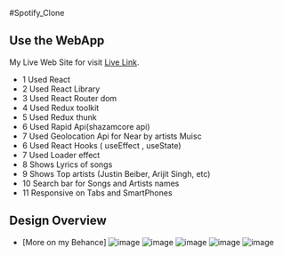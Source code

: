 #Spotify_Clone
## Use the WebApp
My Live Web Site for visit [Live Link](https://lyriscs.netlify.app/).

* 1 Used React 
* 2 Used React Library
* 3 Used React Router dom
* 4 Used Redux toolkit
* 5 Used Redux thunk
* 6 Used Rapid Api(shazamcore api)
* 7 Used Geolocation Api for Near by artists Muisc
* 6 Used React Hooks ( useEffect , useState)
* 7 Used Loader effect
* 8 Shows Lyrics of songs
* 9 Shows Top artists (Justin Beiber, Arijit Singh, etc)
* 10 Search bar for Songs and Artists names
* 11 Responsive on Tabs and SmartPhones

## Design Overview
- [More on my Behance]
![image](https://user-images.githubusercontent.com/89825678/192951004-e9e4d90c-d626-4847-95ad-b75b5bbf81bb.png)
![image](https://user-images.githubusercontent.com/89825678/192951210-a496fbb7-b821-46c3-90d3-c7baf73a5424.png)
![image](https://user-images.githubusercontent.com/89825678/192951344-3467b08b-6f83-4ab1-af59-363a797c5609.png)
![image](https://user-images.githubusercontent.com/89825678/192951464-2729677d-a7ae-47c2-aa53-8d43a7cb6d38.png)
![image](https://user-images.githubusercontent.com/89825678/192951960-5a9780e5-e6cb-4dff-b08d-b6f7c0c29820.png)
